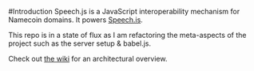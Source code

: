#Introduction
Speech.js is a JavaScript interoperability mechanism for Namecoin domains. It powers [Speech.is](https://www.speech.is).

This repo is in a state of flux as I am refactoring the meta-aspects of the project such as the server setup & babel.js.

Check out [the wiki](https://github.com/speech/speech.js/wiki) for an architectural overview.